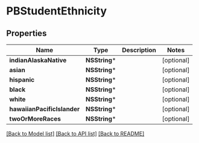 # PBStudentEthnicity

## Properties
Name | Type | Description | Notes
------------ | ------------- | ------------- | -------------
**indianAlaskaNative** | **NSString*** |  | [optional] 
**asian** | **NSString*** |  | [optional] 
**hispanic** | **NSString*** |  | [optional] 
**black** | **NSString*** |  | [optional] 
**white** | **NSString*** |  | [optional] 
**hawaiianPacificlslander** | **NSString*** |  | [optional] 
**twoOrMoreRaces** | **NSString*** |  | [optional] 

[[Back to Model list]](../README.md#documentation-for-models) [[Back to API list]](../README.md#documentation-for-api-endpoints) [[Back to README]](../README.md)


